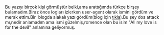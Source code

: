 <html><body><p>Bu yazıyı birçok kişi görmüştür belki,ama arattığımda türkçe birşey bulamadım.Biraz önce logları izlerken user-agent olarak ismini gördüm ve merak ettim.Bir  blogda alakalı yazı gördüm(blog için <a href="http://dmitry-dulepov.com/article/toata-dragostea-mea-pentru-diavola.html">tıkla</a>).Bu şey dos attack mı,nedir anlamadım ama ismi güzelmiş,romence olan bu isim "All my love is for the devil" anlamına geliyormuş.</p></body></html>